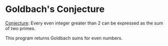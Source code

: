 Goldbach's Conjecture
==================

[Conjecture](http://en.wikipedia.org/wiki/Goldbach%27s_conjecture): Every even integer greater than 2 can be expressed as the sum of two primes.

This program returns Goldbach sums for even numbers.
